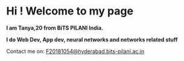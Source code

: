 # Hi ! Welcome to my page


**I am Tanya,20 from BiTS PILANI India.** 

**I do Web Dev, App dev, neural networks and networks related stuff**


Contact me on: F20181054@hyderabad.bits-pilani.ac.in
